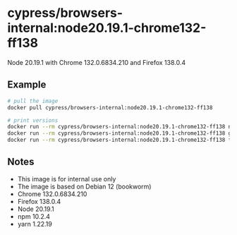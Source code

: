 # cypress/browsers-internal:node20.19.1-chrome132-ff138

Node 20.19.1 with Chrome 132.0.6834.210 and Firefox 138.0.4

## Example

```bash
# pull the image
docker pull cypress/browsers-internal:node20.19.1-chrome132-ff138

# print versions
docker run --rm cypress/browsers-internal:node20.19.1-chrome132-ff138 node --version
docker run --rm cypress/browsers-internal:node20.19.1-chrome132-ff138 google-chrome --version
docker run --rm cypress/browsers-internal:node20.19.1-chrome132-ff138 firefox --version
```

## Notes

- This image is for internal use only
- The image is based on Debian 12 (bookworm)
- Chrome 132.0.6834.210
- Firefox 138.0.4
- Node 20.19.1
- npm 10.2.4
- yarn 1.22.19 